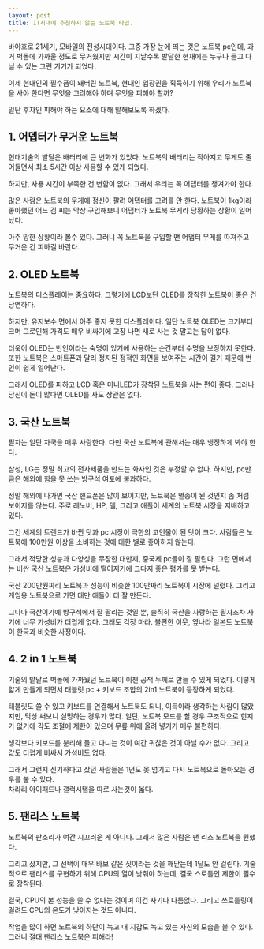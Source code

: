 ```yaml
---
layout: post
title: IT시대에 추천하지 않는 노트북 타입.
---
```


바야흐로 21세기, 모바일의 전성시대이다.
그중 가장 눈에 띄는 것은 노트북 pc인데, 과거 벽돌에 가까울 정도로 무거웠지만 시간이 지날수록 발달한 현재에는 누구나 들고 다닐 수 있는 그런 기기가 되었다.

이제 현대인의 필수품이 돼버린 노트북, 현대인 입장권을 획득하기 위해 우리가 노트북을 사야 한다면 무엇을 고려해야 하며 무엇을 피해야 할까?

일단 후자인 피해야 하는 요소에 대해 말해보도록 하겠다. 



<h2>1. 어뎁터가 무거운 노트북</h2>
현대기술의 발달은 배터리에 큰 변화가 있었다.
노트북의 배터리는 작아지고 무게도 줄어들면서 최소 5시간 이상 사용할 수 있게 되었다.

하지만, 사용 시간이 부족한 건 변함이 없다.
그래서 우리는 꼭 어댑터를 챙겨가야 한다.

많은 사람은 노트북의 무게에 정신이 팔려 어댑터를 고려를 안 한다.
노트북이 1kg이라 좋아했던 어느 김 씨는 막상 구입해보니 어댑터가 노트북 무게라 당황하는 상황이 일어났다.

아주 망한 상황이라 볼수 있다. 그러니 꼭 노트북을 구입할 땐 어댑터 무게를 따져주고 무거운 건 피하길 바란다.



<h2>2. OLED 노트북</h2>
노트북의 디스플레이는 중요하다. 
그렇기에 LCD보단 OLED를 장착한 노트북이 좋은 건 당연하다.

하지만, 유지보수 면에서 아주 좋지 못한 디스플레이다.
일단 노트북 OLED는 크기부터 크며 그로인해 가격도 매우 비싸기에 고장 나면 새로 사는 것 말고는 답이 없다. 

더욱이 OLED는 번인이라는 숙명이 있기에 사용하는 순간부터 수명을 보장하지 못한다.
또한 노트북은 스마트폰과 달리 정지된 정적인 화면을 보여주는 시간이 길기 때문에 번인이 쉽게 일어난다.  

그래서 OLED를 피하고 LCD 혹은 미니LED가 장착된 노트북을 사는 편이 좋다.
그러나 당신이 돈이 많다면 OLED를 사도 상관은 없다.




<h2>3. 국산 노트북</h2>
필자는 일단 자국을 매우 사랑한다.
다만 국산 노트북에 관해서는 매우 냉정하게 봐야 한다.

삼성, LG는 정말 최고의 전자제품을 만드는 화사인 것은 부정할 수 없다.
하지만, pc만큼은 해외에 힘을 못 쓰는 방구석 여포에 불과하다.

정말 해외에 나가면 국산 핸드폰은 많이 보이지만, 노트북은 멸종이 된 것인지 좀 처럼 보이지를 않는다.
주로 레노버, HP, 델, 그리고 애플이 세계의 노트북 시장을 지배하고 있다.

그건 세계의 트렌드가 바뀐 탓과 pc 시장이 극한의 고인물이 된 탓이 크다.
사람들은 노트북에 100만원 이상을 소비하는 것에 대한 별로 좋아하지 않는다.

그래서 적당한 성능과 다양성을 무장한 대만제, 중국제 pc들이 잘 팔린다.
그런 면에서는 비싼 국산 노트북은 가성비에 떨어지기에 그다지 좋은 평가를 못 받는다.

국산 200만원짜리 노트북과 성능이 비슷한 100만짜리 노트북이 시장에 널렸다.
그리고 게임용 노트북으로 가면 대만 애들이 더 잘 만든다.

그나마 국산이기에 방구석에서 잘 팔리는 것일 뿐, 솔직히 국산을 사랑하는 필자조차 사기에 너무 가성비가 더럽게 없다.
그래도 걱정 마라. 불편한 이웃, 옆나라 일본도 노트북이 한국과 비슷한 사정이다.




<h2>4. 2 in 1 노트북</h2>
기술의 발달로 벽돌에 가까웠던 노트북이 이젠 공책 두께로 만들 수 있게 되었다.
이렇게 얇게 만들게 되면서 태블릿 pc + 키보드 조합의 2in1 노트북이 등장하게 되었다.

태블릿도 쓸 수 있고 키보드를 연결해서 노트북도 되니, 이득이라 생각하는 사람이 많았지만, 막상 써보니 실망하는 경우가 많다.
일단, 노트북 모드를 할 경우 구조적으로 힌지가 없기에 각도 조절에 제한이 있으며 무릎 위에 올려 넣기가 매우 불편하다.

생각보다 키보드를 분리해 들고 다니는 것이 여간 귀찮은 것이 아닐 수가 없다.
그리고 값도 더럽게 비싸서 가성비도 없다. 

그래서 그런지 신기하다고 샀던 사람들은 1년도 못 넘기고 다시 노트북으로 돌아오는 경우를 불 수 있다.   
차라리 아이패드나 갤럭시탭을 따로 사는것이 옯다.




<h2>5. 팬리스 노트북</h2>
노트북의 판소리가 여간 시끄러운 게 아니다.
그래서 많은 사람은 팬 리스 노트북을 원했다.

그리고 샀지만, 그 선택이 매우 바보 같은 짓이라는 것을 깨닫는데 1달도 안 걸린다.
기술적으로 팬리스를 구현하기 위해 CPU의 열이 낮춰야 하는데, 결국 스로틀인 제한이 필수로 장착된다.

결국, CPU의 본 성능을 쓸 수 없다는 것이며 이건 사기나 다름없다.
그리고 쓰로틀링이 걸려도 CPU의 온도가 낮아지는 것도 아니다.

작업을 많이 하면 노트북의 하단이 녹고 내 지갑도 녹고 있는 자신의 모습을 볼 수 있다.
그러니 절대 팬리스 노트북은 피해라!